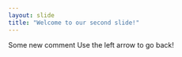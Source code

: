 ```yaml
---
layout: slide
title: "Welcome to our second slide!"
---
```

Some new comment
Use the left arrow to go back!
